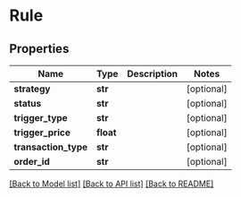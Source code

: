 # Rule

## Properties
Name | Type | Description | Notes
------------ | ------------- | ------------- | -------------
**strategy** | **str** |  | [optional] 
**status** | **str** |  | [optional] 
**trigger_type** | **str** |  | [optional] 
**trigger_price** | **float** |  | [optional] 
**transaction_type** | **str** |  | [optional] 
**order_id** | **str** |  | [optional] 

[[Back to Model list]](../README.md#documentation-for-models) [[Back to API list]](../README.md#documentation-for-api-endpoints) [[Back to README]](../README.md)

